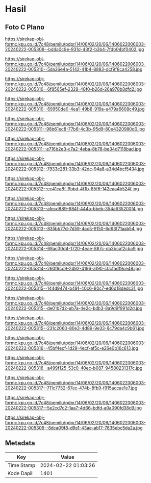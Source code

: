 # Hasil

## Foto C Plano

https://sirekap-obj-formc.kpu.go.id/7c48/pemilu/pdpr/14/06/02/20/06/1406022006003-20240222-005308--bd4a0c9e-931d-43f2-b3b4-7fdb04bf0402.jpg

https://sirekap-obj-formc.kpu.go.id/7c48/pemilu/pdpr/14/06/02/20/06/1406022006003-20240222-005310--5da36e4a-5142-41b4-8883-dcf9f8ca4258.jpg

https://sirekap-obj-formc.kpu.go.id/7c48/pemilu/pdpr/14/06/02/20/06/1406022006003-20240222-005310--6f8565ef-2328-48f0-b26d-26a978b8dfd2.jpg

https://sirekap-obj-formc.kpu.go.id/7c48/pemilu/pdpr/14/06/02/20/06/1406022006003-20240222-005310--69950de0-4ea1-49b8-919a-e479a6608c49.jpg

https://sirekap-obj-formc.kpu.go.id/7c48/pemilu/pdpr/14/06/02/20/06/1406022006003-20240222-005311--98b61ec8-77b6-4c3b-95d9-80e4320980d0.jpg

https://sirekap-obj-formc.kpu.go.id/7c48/pemilu/pdpr/14/06/02/20/06/1406022006003-20240222-005311--e716b2e3-c7a2-4eba-8b78-be34d7118bad.jpg

https://sirekap-obj-formc.kpu.go.id/7c48/pemilu/pdpr/14/06/02/20/06/1406022006003-20240222-005312--7933c281-33b3-42dc-94a8-a34d4bcf5434.jpg

https://sirekap-obj-formc.kpu.go.id/7c48/pemilu/pdpr/14/06/02/20/06/1406022006003-20240222-005312--ec41ca8f-9bbd-4f1b-85f6-142eaa4b524f.jpg

https://sirekap-obj-formc.kpu.go.id/7c48/pemilu/pdpr/14/06/02/20/06/1406022006003-20240222-005313--afecd889-984f-444a-bbeb-354a635200f4.jpg

https://sirekap-obj-formc.kpu.go.id/7c48/pemilu/pdpr/14/06/02/20/06/1406022006003-20240222-005313--835bb77d-7d59-4ac5-9150-6d63f71aab54.jpg

https://sirekap-obj-formc.kpu.go.id/7c48/pemilu/pdpr/14/06/02/20/06/1406022006003-20240222-005314--68ac00d4-1720-4eae-887c-da3bcaf2cba9.jpg

https://sirekap-obj-formc.kpu.go.id/7c48/pemilu/pdpr/14/06/02/20/06/1406022006003-20240222-005314--260f9cc9-2492-4196-a190-c0cfadf9ce48.jpg

https://sirekap-obj-formc.kpu.go.id/7c48/pemilu/pdpr/14/06/02/20/06/1406022006003-20240222-005315--144d9474-b491-40c6-80c7-ed6d18dedc31.jpg

https://sirekap-obj-formc.kpu.go.id/7c48/pemilu/pdpr/14/06/02/20/06/1406022006003-20240222-005315--de01b7d2-ab7a-4e2c-bdb3-8a9d9f991d2d.jpg

https://sirekap-obj-formc.kpu.go.id/7c48/pemilu/pdpr/14/06/02/20/06/1406022006003-20240222-005315--231c2060-80e3-4d89-9e33-6c79da4c9b61.jpg

https://sirekap-obj-formc.kpu.go.id/7c48/pemilu/pdpr/14/06/02/20/06/1406022006003-20240222-005316--45bf4ecf-1d29-4ecf-af5c-e26e0b16c613.jpg

https://sirekap-obj-formc.kpu.go.id/7c48/pemilu/pdpr/14/06/02/20/06/1406022006003-20240222-005316--a499f125-53c0-40ec-b087-94580231317c.jpg

https://sirekap-obj-formc.kpu.go.id/7c48/pemilu/pdpr/14/06/02/20/06/1406022006003-20240222-005317--711c7732-67ec-474b-8fb9-f915accae1e7.jpg

https://sirekap-obj-formc.kpu.go.id/7c48/pemilu/pdpr/14/06/02/20/06/1406022006003-20240222-005317--5e2cd7c2-1aa7-4d66-bdfd-a0a090fd38d9.jpg

https://sirekap-obj-formc.kpu.go.id/7c48/pemilu/pdpr/14/06/02/20/06/1406022006003-20240222-005309--8dca09f8-d9e1-43ae-ab17-7835ebc5da2a.jpg


## Metadata

| Key        | Value               |
| ---------- | ------------------- |
| Time Stamp | 2024-02-22 01:03:26 |
| Kode Dapil | 1401                |



